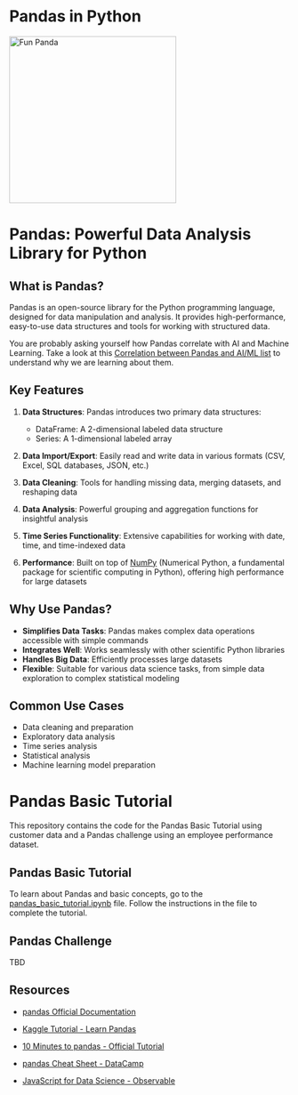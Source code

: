 # Pandas in Python

<img src="assets/panda.svg" alt="Fun Panda" width="300">

# Pandas: Powerful Data Analysis Library for Python

## What is Pandas?

Pandas is an open-source library for the Python programming language, designed for data manipulation and analysis. It provides high-performance, easy-to-use data structures and tools for working with structured data.

You are probably asking yourself how Pandas correlate with AI and Machine Learning. Take a look at this [Correlation between Pandas and AI/ML list](./pandas_ai_correlations.md) to understand why we are learning about them.

## Key Features

1. **Data Structures**: Pandas introduces two primary data structures:

   - DataFrame: A 2-dimensional labeled data structure
   - Series: A 1-dimensional labeled array

2. **Data Import/Export**: Easily read and write data in various formats (CSV, Excel, SQL databases, JSON, etc.)

3. **Data Cleaning**: Tools for handling missing data, merging datasets, and reshaping data

4. **Data Analysis**: Powerful grouping and aggregation functions for insightful analysis

5. **Time Series Functionality**: Extensive capabilities for working with date, time, and time-indexed data

6. **Performance**: Built on top of [NumPy](https://numpy.org/) (Numerical Python, a fundamental package for scientific computing in Python), offering high performance for large datasets

## Why Use Pandas?

- **Simplifies Data Tasks**: Pandas makes complex data operations accessible with simple commands
- **Integrates Well**: Works seamlessly with other scientific Python libraries
- **Handles Big Data**: Efficiently processes large datasets
- **Flexible**: Suitable for various data science tasks, from simple data exploration to complex statistical modeling

## Common Use Cases

- Data cleaning and preparation
- Exploratory data analysis
- Time series analysis
- Statistical analysis
- Machine learning model preparation

# Pandas Basic Tutorial

This repository contains the code for the Pandas Basic Tutorial using customer data and a Pandas challenge using an employee performance dataset.

## Pandas Basic Tutorial

To learn about Pandas and basic concepts, go to the [pandas_basic_tutorial.ipynb](./pandas_basics_lesson.ipynb) file. Follow the instructions in the file to complete the tutorial.

## Pandas Challenge

TBD

## Resources

- [pandas Official Documentation](https://pandas.pydata.org/docs/)

- [Kaggle Tutorial - Learn Pandas](https://www.kaggle.com/learn/pandas)

- [10 Minutes to pandas - Official Tutorial](https://pandas.pydata.org/docs/user_guide/10min.html)

- [pandas Cheat Sheet - DataCamp](https://www.datacamp.com/community/blog/python-pandas-cheat-sheet)

- [JavaScript for Data Science - Observable](https://observablehq.com/@observablehq/javascript-for-data-science)

